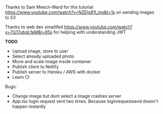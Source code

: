 Thanks to Sam Meech-Ward for this tutorial: https://www.youtube.com/watch?v=NZElg91l_ms&t=1s on sending images to S3

Thanks to web dev simplifed https://www.youtube.com/watch?v=7Q17ubqLfaM&t=95s for helping with understanding JWT

**TODO**

<ul>
    <li>Upload image, store to user</li>
    <li>Select already uploaded photo</li>
    <li>Move and scale image inside container</li>
    <li>Publish client to Netlify</li>
    <li>Publish server to Heroku / AWS with docker</li>
    <li>Learn CI</li>
</ul>

Bugs:

<ul>
<li>Change image but dont select a image crashes server</li>
<li>App.tsx login request sent two times. Because loginrequestsend doesn't happen instantly</li>

</ul>
